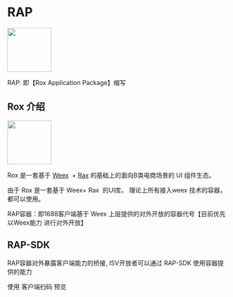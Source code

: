# RAP

<img src="https://img.alicdn.com/tfs/TB1ddy.m1uSBuNjSsziXXbq8pXa-685-595.png" width = "100" />

RAP: 即【Rox Application Package】缩写

## Rox 介绍

<img src="https://gw.alicdn.com/tfs/TB1e0qEmVuWBuNjSszbXXcS7FXa-400-400.png" width = "100" />

Rox  是一套基于 [Weex](https://weex-project.io/cn/)  +  [Rax](https://alibaba.github.io/rax/guide)  的基础上的面向B类电商场景的 UI 组件生态。

由于 Rox  是一套基于 Weex+  Rax  的UI库， 理论上所有接入weex 技术的容器，都可以使用。


RAP容器：即1688客户端基于 Weex 上层提供的对外开放的容器代号【目前优先以Weex能力 进行对外开放】

## RAP-SDK 
RAP容器对外暴露客户端能力的桥接, ISV开放者可以通过 RAP-SDK 使用容器提供的能力



使用 客户端扫码 预览



